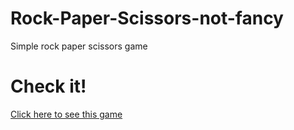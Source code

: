 # Rock-Paper-Scissors-not-fancy
Simple rock paper scissors game

# Check it!
[Click here to see this game](http://Nima-Ra.Github.io/RockPaperScissors)
